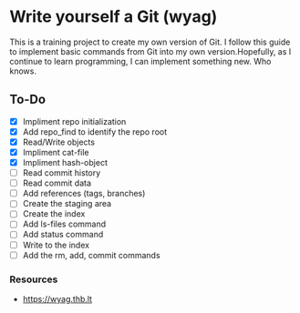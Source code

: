 # Write yourself a Git (wyag)
This is a training project to create my own version of Git. I follow this guide to implement basic commands from Git into my own version.Hopefully, as I continue to learn programming, I can implement something new. Who knows.

## To-Do
- [x] Impliment repo initialization
- [x] Add repo_find to identify the repo root
- [x] Read/Write objects
- [x] Impliment cat-file
- [x] Impliment hash-object
- [ ] Read commit history
- [ ] Read commit data
- [ ] Add references (tags, branches)
- [ ] Create the staging area
- [ ] Create the index
- [ ] Add ls-files command
- [ ] Add status command
- [ ] Write to the index
- [ ] Add the rm, add, commit commands

### Resources
* https://wyag.thb.lt
